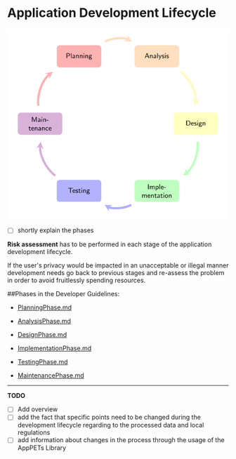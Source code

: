 # Application Development Lifecycle

![Application Development Lifecycle](https://raw.githubusercontent.com/AppPETs/developer-guidelines/master/figures/applifecycle.svg)


 - [ ] shortly explain the phases 

**Risk assessment** has to be performed in each stage of the application development lifecycle. 


If the user's privacy would be impacted in an unacceptable or illegal manner development needs go back to previous stages and re-assess the problem in order to avoid fruitlessly spending resources.

##Phases in the Developer Guidelines:

* [PlanningPhase.md](./PlanningPhase.md)

* [AnalysisPhase.md](./AnalysisPhase.md)

* [DesignPhase.md](./DesignPhase.md)

* [ImplementationPhase.md](./ImplementationPhase.md)

* [TestingPhase.md](./TestingPhase.md)

* [MaintenancePhase.md](./MaintenancePhase.md)

---

**TODO**

- [ ] Add overview
- [ ] add the fact that specific points need to be changed during the development lifecycle regarding to the processed data and local regulations
- [ ] add information about changes in the process through the usage of the AppPETs Library
